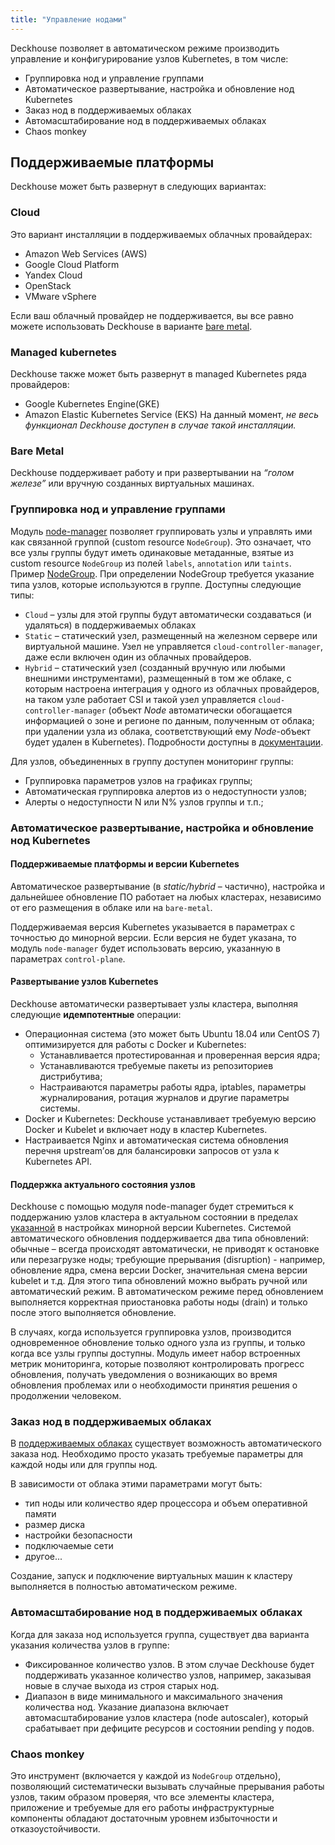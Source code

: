 ```yaml
---
title: "Управление нодами"
---
```


Deckhouse позволяет в автоматическом режиме производить управление и конфигурирование узлов Kubernetes, в том числе:
- Группировка нод и управление группами
- Автоматическое развертывание, настройка и обновление нод Kubernetes
- Заказ нод в поддерживаемых облаках
- Автомасштабирование нод в поддерживаемых облаках
- Chaos monkey

## Поддерживаемые платформы
Deckhouse может быть развернут в следующих вариантах:

### Cloud
Это вариант инсталляции в поддерживаемых облачных провайдерах:
- Amazon Web Services (AWS)
- Google Cloud Platform
- Yandex Cloud
- OpenStack
- VMware vSphere

Если ваш облачный провайдер не поддерживается, вы все равно можете использовать Deckhouse в варианте [bare metal](#bare-metal).

### Managed kubernetes
Deckhouse также может быть развернут в managed Kubernetes ряда провайдеров:
- Google Kubernetes Engine(GKE)
- Amazon Elastic Kubernetes Service (EKS)
На данный момент, *не весь функционал Deckhouse доступен в случае такой инсталляции.*

### Bare Metal
Deckhouse поддерживает работу и при развертывании на *“голом железе”* или вручную созданных виртуальных машинах.

### Группировка нод и управление группами
Модуль [node-manager]({{site.baseurl}}/modules/040-node-manager/) позволяет группировать узлы и управлять ими как связанной группой (custom resource `NodeGroup`). Это означает, что все узлы группы будут иметь одинаковые метаданные, взятые из custom resource `NodeGroup` из полей `labels`, `annotation` или `taints`.
Пример [NodeGroup]({{site.baseurl}}/modules/040-node-manager/#%D0%BF%D1%80%D0%B8%D0%BC%D0%B5%D1%80-nodegroup).
При определении NodeGroup требуется указание типа узлов, которые используются в группе. Доступны следующие типы:
- `Cloud` – узлы для этой группы будут автоматически создаваться (и удаляться) в поддерживаемых облаках
- `Static` – статический узел, размещенный на железном сервере или виртуальной машине. Узел не управляется `cloud-controller-manager`, даже если включен один из облачных провайдеров.
- `Hybrid` – статический узел (созданный вручную или любыми внешними инструментами), размещенный в том же облаке, с которым настроена интеграция у одного из облачных провайдеров, на таком узле работает CSI и такой узел управляется `cloud-controller-manager` (объект *Node* автоматически обогащается информацией о зоне и регионе по данным, полученным от облака; при удалении узла из облака, соответствующий ему *Node*-объект будет удален в Kubernetes). Подробности доступны в [документации]({{site.baseurl}}/modules/040-node-manager).

Для узлов, объединенных в группу доступен мониторинг группы:
- Группировка параметров узлов на графиках группы;
- Автоматическая группировка алертов из о недоступности узлов;
- Алерты о недоступности N или N% узлов группы и т.п.;

### Автоматическое развертывание, настройка и обновление нод Kubernetes
#### Поддерживаемые платформы и версии Kubernetes
Автоматическое развертывание (в *static/hybrid* – частично), настройка и дальнейшее обновление ПО работает на любых кластерах, независимо от его размещения в облаке или на `bare-metal`.

Поддерживаемая версия Kubernetes указывается в параметрах с точностью до минорной версии. Если версия не будет указана, то модуль `node-manager` будет использовать версию, указанную в параметрах `control-plane`.

#### Развертывание узлов Kubernetes
Deckhouse автоматически развертывает узлы кластера, выполняя следующие **идемпотентные** операции:
- Операционная система (это может быть Ubuntu 18.04 или CentOS 7) оптимизируется для работы с Docker и Kubernetes:
  - Устанавливается протестированная и проверенная версия ядра;
  - Устанавливаются требуемые пакеты из репозиториев дистрибутива;
  - Настраиваются параметры работы ядра, iptables, параметры журналирования, ротация журналов и другие параметры системы.
- Docker и Kubernetes: Deckhouse устанавливает требуемую версию Docker и Kubelet и включает ноду в кластер Kubernetes.
- Настраивается Nginx и автоматическая система обновления перечня upstream’ов для балансировки запросов от узла к Kubernetes API.

#### Поддержка актуального состояния узлов
Deckhouse с помощью модуля node-manager будет стремиться к поддержанию узлов кластера в актуальном состоянии в пределах [указанной](#поддерживаемые-платформы-и-версии-kubernetes) в настройках минорной версии Kubernetes. Системой автоматического обновления поддерживается два типа обновлений:
обычные – всегда происходят автоматически, не приводят к остановке или перезагрузке ноды;
требующие прерывания (disruption) - например, обновление ядра, смена версии Docker, значительная смена версии kubelet и т.д. Для этого типа обновлений можно выбрать ручной или автоматический режим. В автоматическом режиме перед обновлением выполняется корректная приостановка работы ноды (drain) и только после этого выполняется обновление.

В случаях, когда используется группировка узлов, производится одновременное обновление только одного узла из группы, и только когда все узлы группы доступны.
Модуль имеет набор встроенных метрик мониторинга, которые позволяют контролировать прогресс обновления, получать уведомления о возникающих во время обновления проблемах или о необходимости принятия решения о продолжении человеком.

### Заказ нод в поддерживаемых облаках
В [поддерживаемых облаках]() существует возможность автоматического заказа нод. Необходимо просто указать требуемые параметры для каждой ноды или для группы нод.

В зависимости от облака этими параметрами могут быть:
- тип ноды или количество ядер процессора и объем оперативной памяти
- размер диска
- настройки безопасности
- подключаемые сети
- другое...

Создание, запуск и подключение виртуальных машин к кластеру выполняется в полностью автоматическом режиме.

### Автомасштабирование нод в поддерживаемых облаках
Когда для заказа нод используется группа, существует два варианта указания количества узлов в группе:
- Фиксированное количество узлов. В этом случае Deckhouse будет поддерживать указанное количество узлов, например, заказывая новые в случае выхода из строя старых нод.
- Диапазон в виде минимального и максимального значения количества нод. Указание диапазона включает автомасштабирование узлов кластера (node autoscaler), который срабатывает при дефиците ресурсов и состоянии pending у подов.

### Chaos monkey
Это инструмент (включается у каждой из `NodeGroup` отдельно), позволяющий систематически вызывать случайные прерывания работы узлов, таким образом проверяя, что все элементы кластера, приложение и требуемые для его работы инфраструктурные компоненты обладают достаточным уровнем избыточности и отказоустойчивости.
